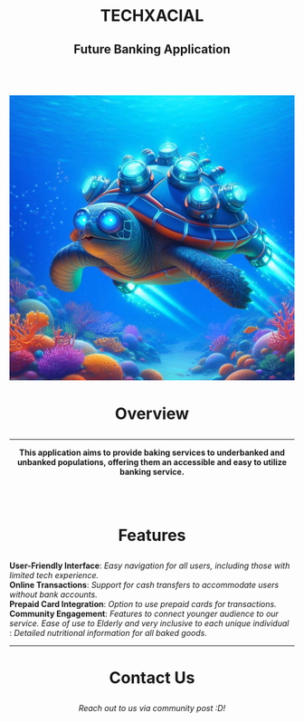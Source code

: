 # <p align="Center"> TECHXACIAL </p>
## <p align="Center"> Future Banking Application </p>
<br> <br>


<img src="Turtle.png">



# <p align="Center"> Overview </p>
-----------------------------------------------------------------------------------------------------------------------------
<b> <p align="Center"> This application aims to provide baking services to underbanked and unbanked populations, offering them an accessible and easy to utilize banking service. </p></b> <br><br>

# <p align="Center"> Features </p>
<b>
User-Friendly Interface</b>: <i> Easy navigation for all users, including those with limited tech experience.</i>
<br>
<b>
Online Transactions</b>: <i> Support for cash transfers to accommodate users without bank accounts. </i>
<br>
<b>
Prepaid Card Integration</b>: <i> Option to use prepaid cards for transactions. </i>
<br>
<b>
Community Engagement</b>: <i> Features to connect younger audience to our service. Ease of use to Elderly and very inclusive to each unique individual</i>
<br>
<b>
</b>: <i> Detailed nutritional information for all baked goods. </i>
<br>
</b>

-----------------------------------------------------------------------------------------------------------------------------

# <p align="Center"> Contact Us </p>
<p align="Center">
<i> Reach out to us via community post :D! </i>
</p>
